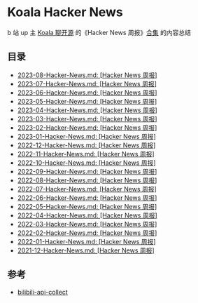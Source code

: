 
# Koala Hacker News
 b 站 up 主 [Koala 聊开源](https://space.bilibili.com/489667127) 的《Hacker News 周报》[合集](https://space.bilibili.com/489667127/channel/collectiondetail?sid=249279) 的内容总结

## 目录

- [2023-08-Hacker-News.md: [Hacker News 周报]](Hacker-News/2023-08-Hacker-News.md)
- [2023-07-Hacker-News.md: [Hacker News 周报]](Hacker-News/2023-07-Hacker-News.md)
- [2023-06-Hacker-News.md: [Hacker News 周报]](Hacker-News/2023-06-Hacker-News.md)
- [2023-05-Hacker-News.md: [Hacker News 周报]](Hacker-News/2023-05-Hacker-News.md)
- [2023-04-Hacker-News.md: [Hacker News 周报]](Hacker-News/2023-04-Hacker-News.md)
- [2023-03-Hacker-News.md: [Hacker News 周报]](Hacker-News/2023-03-Hacker-News.md)
- [2023-02-Hacker-News.md: [Hacker News 周报]](Hacker-News/2023-02-Hacker-News.md)
- [2023-01-Hacker-News.md: [Hacker News 周报]](Hacker-News/2023-01-Hacker-News.md)
- [2022-12-Hacker-News.md: [Hacker News 周报]](Hacker-News/2022-12-Hacker-News.md)
- [2022-11-Hacker-News.md: [Hacker News 周报]](Hacker-News/2022-11-Hacker-News.md)
- [2022-10-Hacker-News.md: [Hacker News 周报]](Hacker-News/2022-10-Hacker-News.md)
- [2022-09-Hacker-News.md: [Hacker News 周报]](Hacker-News/2022-09-Hacker-News.md)
- [2022-08-Hacker-News.md: [Hacker News 周报]](Hacker-News/2022-08-Hacker-News.md)
- [2022-07-Hacker-News.md: [Hacker News 周报]](Hacker-News/2022-07-Hacker-News.md)
- [2022-06-Hacker-News.md: [Hacker News 周报]](Hacker-News/2022-06-Hacker-News.md)
- [2022-05-Hacker-News.md: [Hacker News 周报]](Hacker-News/2022-05-Hacker-News.md)
- [2022-04-Hacker-News.md: [Hacker News 周报]](Hacker-News/2022-04-Hacker-News.md)
- [2022-03-Hacker-News.md: [Hacker News 周报]](Hacker-News/2022-03-Hacker-News.md)
- [2022-02-Hacker-News.md: [Hacker News 周报]](Hacker-News/2022-02-Hacker-News.md)
- [2022-01-Hacker-News.md: [Hacker News 周报]](Hacker-News/2022-01-Hacker-News.md)
- [2021-12-Hacker-News.md: [Hacker News 周报]](Hacker-News/2021-12-Hacker-News.md)

## 参考

 - [bilibili-api-collect](https://github.com/SocialSisterYi/bilibili-API-collect)
